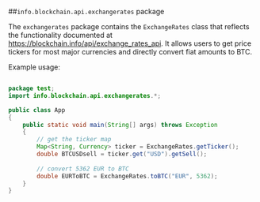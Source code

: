 ##`info.blockchain.api.exchangerates` package

The `exchangerates` package contains the `ExchangeRates` class that reflects the functionality documented at https://blockchain.info/api/exchange_rates_api. It allows users to get price tickers for most major currencies and directly convert fiat amounts to BTC.

Example usage:

```java

package test;
import info.blockchain.api.exchangerates.*;

public class App 
{
    public static void main(String[] args) throws Exception
    {	
		// get the ticker map
    	Map<String, Currency> ticker = ExchangeRates.getTicker();
    	double BTCUSDsell = ticker.get("USD").getSell();
    	
		// convert 5362 EUR to BTC
    	double EURToBTC = ExchangeRates.toBTC("EUR", 5362);
    }
}

```